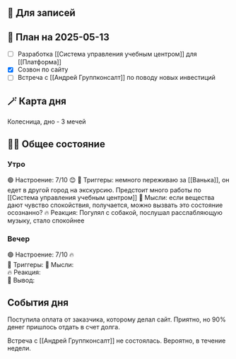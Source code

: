 ## 📒 Для записей



## 📝 План на 2025-05-13 

- [ ] Разработка [[Система управления учебным центром]] для [[Платформа]]
- [x] Созвон по сайту
- [ ] Встреча с [[Андрей Группконсалт]] по поводу новых инвестиций

## 🪄 Карта дня
Колесница, дно - 3 мечей

## 🧘‍♂️ Общее состояние

### Утро

🟢 Настроение: 7/10 😊
📍 Триггеры: немного переживаю за [[Ванька]], он едет в другой город на экскурсию. Предстоит много работы по [[Система управления учебным центром]]
💭 Мысли: если вещества дают чувство спокойствия, получается, можно вызвать это состояние осознанно?
🔥 Реакция: Погулял с собакой, послушал расслабляющую музыку, стало спокойнее

### Вечер

🟢 Настроение: 7/10 🔥  
📍 Триггеры:
💭 Мысли:  
🔥 Реакция:  
🎯 Вывод:

## События дня

Поступила оплата от заказчика, которому делал сайт. Приятно, но 90% денег пришлось отдать в счет долга.

Встреча с [[Андрей Группконсалт]] не состоялась. Вероятно, в течение недели.